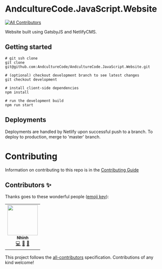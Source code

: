 # AndcultureCode.JavaScript.Website
<!-- ALL-CONTRIBUTORS-BADGE:START - Do not remove or modify this section -->
[![All Contributors](https://img.shields.io/badge/all_contributors-1-orange.svg?style=flat-square)](#contributors-)
<!-- ALL-CONTRIBUTORS-BADGE:END -->
Website built using GatsbyJS and NetlifyCMS.

## Getting started

```shell
# git ssh clone
git clone git@github.com:AndcultureCode/AndcultureCode.JavaScript.Website.git

# (optional) checkout development branch to see latest changes
git checkout development

# install client-side dependencies
npm install

# run the development build
npm run start
```

## Deployments

Deployments are handled by Netlify upon successful push to a branch. To deploy to production, merge to 'master' branch.

# Contributing

Information on contributing to this repo is in the [Contributing Guide](CONTRIBUTING.md)

## Contributors ✨

Thanks goes to these wonderful people ([emoji key](https://allcontributors.org/docs/en/emoji-key)):

<!-- ALL-CONTRIBUTORS-LIST:START - Do not remove or modify this section -->
<!-- prettier-ignore-start -->
<!-- markdownlint-disable -->
<table>
  <tr>
    <td align="center"><a href="https://www.linkedin.com/in/nhinhdao"><img src="https://avatars.githubusercontent.com/u/27240955?v=4?s=100" width="100px;" alt=""/><br /><sub><b>Nhinh</b></sub></a><br /><a href="https://github.com/AndcultureCode/AndcultureCode.JavaScript.Website/commits?author=nhinhdao" title="Code">💻</a> <a href="#maintenance-nhinhdao" title="Maintenance">🚧</a> <a href="https://github.com/AndcultureCode/AndcultureCode.JavaScript.Website/pulls?q=is%3Apr+reviewed-by%3Anhinhdao" title="Reviewed Pull Requests">👀</a></td>
  </tr>
</table>

<!-- markdownlint-restore -->
<!-- prettier-ignore-end -->

<!-- ALL-CONTRIBUTORS-LIST:END -->

This project follows the [all-contributors](https://github.com/all-contributors/all-contributors) specification. Contributions of any kind welcome!